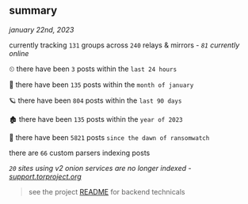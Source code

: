 
## summary
_january 22nd, 2023_

currently tracking `131` groups across `240` relays & mirrors - _`81` currently online_

⏲ there have been `3` posts within the `last 24 hours`

🦈 there have been `135` posts within the `month of january`

🪐 there have been `804` posts within the `last 90 days`

🏚 there have been `135` posts within the `year of 2023`

🦕 there have been `5821` posts `since the dawn of ransomwatch`

there are `66` custom parsers indexing posts

_`20` sites using v2 onion services are no longer indexed - [support.torproject.org](https://support.torproject.org/onionservices/v2-deprecation/)_

> see the project [README](https://github.com/joshhighet/ransomwatch#ransomwatch--) for backend technicals
